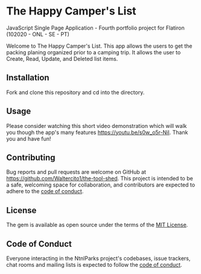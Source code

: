# The Happy Camper's List
JavaScript Single Page Application - Fourth portfolio project for Flatiron (102020 - ONL - SE - PT)

Welcome to The Happy Camper's List. This app allows the users to get the packing planing organized prior to a camping trip. It allows the user to Create, Read, Update, and Deleted list items. 

## Installation
Fork and clone this repository and cd into the directory.

## Usage
Please consider watching this short video demonstration which will walk you though the app's many features https://youtu.be/s0w_o5r-NiI. Thank you and have fun!

## Contributing
Bug reports and pull requests are welcome on GitHub at https://github.com/Waltercito1/the-tool-shed.
This project is intended to be a safe, welcoming space for collaboration, and contributors are expected to adhere to the [code of conduct](https://github.com/Waltercito1/the-tool-shed/blob/master/CODE_OF_CONDUCT.md).

## License
The gem is available as open source under the terms of the [MIT License](https://github.com/Waltercito1/the-tool-shed/blob/master/LICENSE).

## Code of Conduct
Everyone interacting in the NtnlParks project's codebases, issue trackers, chat rooms and mailing lists is expected to follow the [code of conduct](https://github.com/Waltercito1/the-tool-shed/blob/master/CODE_OF_CONDUCT.md).


